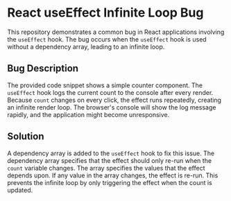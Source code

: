 # React useEffect Infinite Loop Bug

This repository demonstrates a common bug in React applications involving the `useEffect` hook.  The bug occurs when the `useEffect` hook is used without a dependency array, leading to an infinite loop.

## Bug Description

The provided code snippet shows a simple counter component. The `useEffect` hook logs the current count to the console after every render.  Because `count` changes on every click, the effect runs repeatedly, creating an infinite render loop.  The browser's console will show the log message rapidly, and the application might become unresponsive.

## Solution

A dependency array is added to the `useEffect` hook to fix this issue. The dependency array specifies that the effect should only re-run when the `count` variable changes. The array specifies the values that the effect depends upon.  If any value in the array changes, the effect is re-run. This prevents the infinite loop by only triggering the effect when the count is updated.